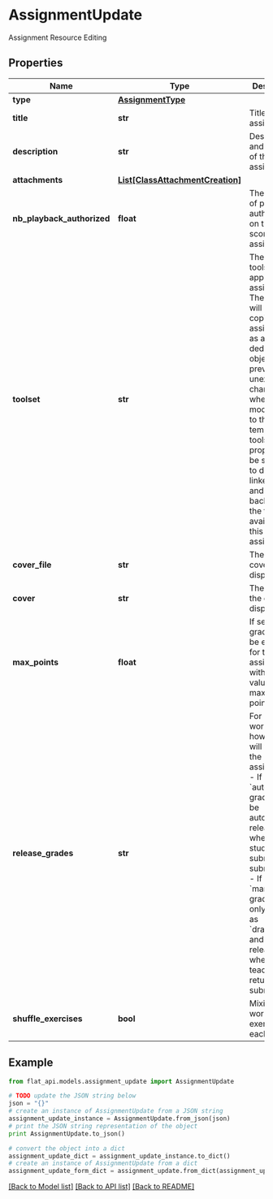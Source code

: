 # AssignmentUpdate

Assignment Resource Editing

## Properties

Name | Type | Description | Notes
------------ | ------------- | ------------- | -------------
**type** | [**AssignmentType**](AssignmentType.md) |  | [optional] 
**title** | **str** | Title of the assignment | [optional] 
**description** | **str** | Description and content of the assignment | [optional] 
**attachments** | [**List[ClassAttachmentCreation]**](ClassAttachmentCreation.md) |  | [optional] 
**nb_playback_authorized** | **float** | The number of playback authorized on the scores of the assignment. | [optional] 
**toolset** | **str** | The id of the toolset to apply to this assignment. The toolset will be copied to the assignment as a dedicated object to prevent unexpected changes when making modifications to the template toolset. This property can be set to null to delete the linked toolset and switch back to all the tools available for this assignment.  | [optional] 
**cover_file** | **str** | The id of the cover to display | [optional] 
**cover** | **str** | The URL of the cover to display | [optional] 
**max_points** | **float** | If set, the grading will be enabled for the assignement with this value as the maximum of points  | [optional] 
**release_grades** | **str** | For worksheets, how grading will work for the assignment: - If set to &#x60;auto&#x60;, the grades will be automatically released when the student submits the submissions - If set to &#x60;manual&#x60;, the grades will only be set as &#x60;draftGrade&#x60; and will be released when the teacher returns the submissions  | [optional] 
**shuffle_exercises** | **bool** | Mixing worksheets exercises for each student | [optional] 

## Example

```python
from flat_api.models.assignment_update import AssignmentUpdate

# TODO update the JSON string below
json = "{}"
# create an instance of AssignmentUpdate from a JSON string
assignment_update_instance = AssignmentUpdate.from_json(json)
# print the JSON string representation of the object
print AssignmentUpdate.to_json()

# convert the object into a dict
assignment_update_dict = assignment_update_instance.to_dict()
# create an instance of AssignmentUpdate from a dict
assignment_update_form_dict = assignment_update.from_dict(assignment_update_dict)
```
[[Back to Model list]](../README.md#documentation-for-models) [[Back to API list]](../README.md#documentation-for-api-endpoints) [[Back to README]](../README.md)


